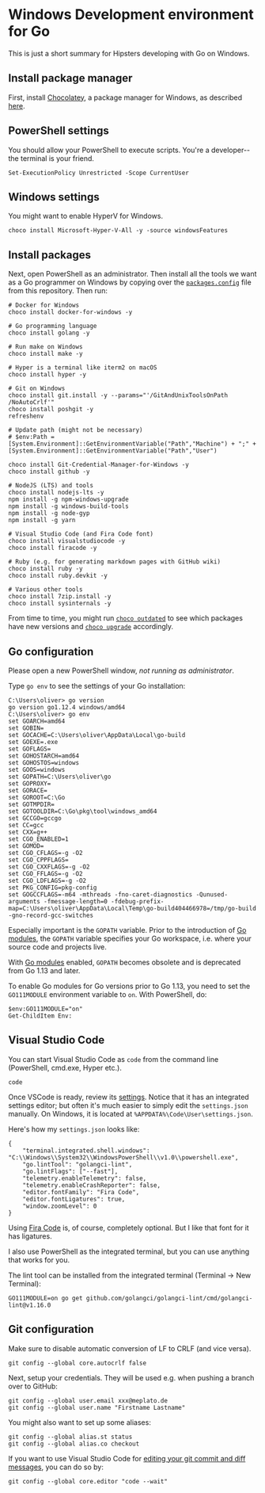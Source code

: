 # Windows Development environment for Go

This is just a short summary for Hipsters developing with Go
on Windows.

## Install package manager

First, install [Chocolatey](https://chocolatey.org/), a package manager for Windows,
as described [here](https://chocolatey.org/install).

## PowerShell settings

You should allow your PowerShell to execute scripts.
You're a developer--the terminal is your friend.

```
Set-ExecutionPolicy Unrestricted -Scope CurrentUser
```

## Windows settings

You might want to enable HyperV for Windows.

```
choco install Microsoft-Hyper-V-All -y -source windowsFeatures
```

## Install packages

Next, open PowerShell as an administrator. Then install
all the tools we want as a Go programmer on Windows by
copying over the [`packages.config`](https://github.com/meplato/windows-development-for-go/blob/master/packages.config)
file from this repository. Then run:

```
# Docker for Windows
choco install docker-for-windows -y

# Go programming language
choco install golang -y

# Run make on Windows
choco install make -y

# Hyper is a terminal like iterm2 on macOS
choco install hyper -y

# Git on Windows
choco install git.install -y --params="'/GitAndUnixToolsOnPath /NoAutoCrlf'"
choco install poshgit -y
refreshenv

# Update path (might not be necessary)
# $env:Path = [System.Environment]::GetEnvironmentVariable("Path","Machine") + ";" + [System.Environment]::GetEnvironmentVariable("Path","User")

choco install Git-Credential-Manager-for-Windows -y
choco install github -y

# NodeJS (LTS) and tools
choco install nodejs-lts -y
npm install -g npm-windows-upgrade
npm install -g windows-build-tools
npm install -g node-gyp
npm install -g yarn

# Visual Studio Code (and Fira Code font)
choco install visualstudiocode -y
choco install firacode -y

# Ruby (e.g. for generating markdown pages with GitHub wiki)
choco install ruby -y
choco install ruby.devkit -y

# Various other tools
choco install 7zip.install -y
choco install sysinternals -y
```

From time to time, you might run [`choco outdated`](https://chocolatey.org/docs/commands-outdated) to see which packages have new versions and [`choco upgrade`](https://chocolatey.org/docs/commands-upgrade) accordingly.

## Go configuration

Please open a new PowerShell window, _not running as administrator_.

Type `go env` to see the settings of your Go installation:

```
C:\Users\oliver> go version
go version go1.12.4 windows/amd64
C:\Users\oliver> go env
set GOARCH=amd64
set GOBIN=
set GOCACHE=C:\Users\oliver\AppData\Local\go-build
set GOEXE=.exe
set GOFLAGS=
set GOHOSTARCH=amd64
set GOHOSTOS=windows
set GOOS=windows
set GOPATH=C:\Users\oliver\go
set GOPROXY=
set GORACE=
set GOROOT=C:\Go
set GOTMPDIR=
set GOTOOLDIR=C:\Go\pkg\tool\windows_amd64
set GCCGO=gccgo
set CC=gcc
set CXX=g++
set CGO_ENABLED=1
set GOMOD=
set CGO_CFLAGS=-g -O2
set CGO_CPPFLAGS=
set CGO_CXXFLAGS=-g -O2
set CGO_FFLAGS=-g -O2
set CGO_LDFLAGS=-g -O2
set PKG_CONFIG=pkg-config
set GOGCCFLAGS=-m64 -mthreads -fno-caret-diagnostics -Qunused-arguments -fmessage-length=0 -fdebug-prefix-map=C:\Users\oliver\AppData\Local\Temp\go-build404466978=/tmp/go-build -gno-record-gcc-switches
```

Especially important is the `GOPATH` variable. Prior to the introduction of
[Go modules](https://github.com/golang/go/wiki/Modules), the `GOPATH` variable
specifies your Go workspace, i.e. where your source code and projects live.

With [Go modules](https://github.com/golang/go/wiki/Modules) enabled,
`GOPATH` becomes obsolete and is deprecated from Go 1.13 and later.

To enable Go modules for Go versions prior to Go 1.13, you need to set the
`GO111MODULE` environment variable to `on`. With PowerShell, do:

```
$env:GO111MODULE="on"
Get-ChildItem Env:
```

## Visual Studio Code

You can start Visual Studio Code as `code` from the command line
(PowerShell, cmd.exe, Hyper etc.).

```
code
```

Once VSCode is ready, review its [settings](https://code.visualstudio.com/docs/getstarted/settings). Notice that it has an integrated settings editor; but often it's much easier to simply edit the `settings.json` manually. On Windows, it is located at `%APPDATA%\Code\User\settings.json`.

Here's how my `settings.json` looks like:

```
{
    "terminal.integrated.shell.windows": "C:\\Windows\\System32\\WindowsPowerShell\\v1.0\\powershell.exe",
    "go.lintTool": "golangci-lint",
    "go.lintFlags": ["--fast"],
    "telemetry.enableTelemetry": false,
    "telemetry.enableCrashReporter": false,
    "editor.fontFamily": "Fira Code",
    "editor.fontLigatures": true,
    "window.zoomLevel": 0
}
```

Using [Fira Code](https://github.com/tonsky/FiraCode) is, of course, completely optional. But I like that font for it has ligatures.

I also use PowerShell as the integrated terminal, but you can use anything that works for you.

The lint tool can be installed from the integrated terminal (Terminal -> New Terminal):

```
GO111MODULE=on go get github.com/golangci/golangci-lint/cmd/golangci-lint@v1.16.0
```

## Git configuration

Make sure to disable automatic conversion of LF to CRLF (and vice versa).

```
git config --global core.autocrlf false
```

Next, setup your credentials. They will be used e.g. when pushing a branch
over to GitHub:

```
git config --global user.email xxx@meplato.de
git config --global user.name "Firstname Lastname"
```

You might also want to set up some aliases:

```
git config --global alias.st status
git config --global alias.co checkout
```

If you want to use Visual Studio Code for
[editing your git commit and diff messages](https://code.visualstudio.com/docs/editor/versioncontrol#_vs-code-as-git-editor),
you can do so by:

```
git config --global core.editor "code --wait"
```
